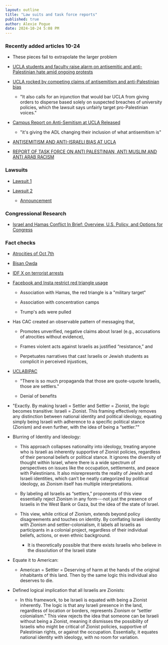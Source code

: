 ```yaml
---
layout: outline
title: "Law suits and task force reports"
published: true
author: Alexie Pogue
date: 2024-10-24 5:08 PM
---
```


### Recently added articles 10-24

- These pieces fail to extrapolate the larger problem

- [UCLA students and faculty raise alarm on antisemitic and anti-Palestinian hate amid ongoing protests](https://www.latimes.com/california/story/2024-10-23/ucla-antisemitism-anti-palestinian-reports)

- [UCLA rocked by competing claims of antisemitism and anti-Palestinian bias](https://www.nbcnews.com/news/us-news/ucla-rocked-competing-claims-antisemitism-anti-palestinian-bias-rcna176886)

	- "It also calls for an injunction that would bar UCLA from giving orders to disperse based solely on suspected breaches of university policies, which the lawsuit says unfairly target pro-Palestinian voices."

- [Campus Report on Anti-Semitism at UCLA Released](https://www.reddit.com/r/ucla/comments/1gafzp8/campus_report_on_antisemitism_at_ucla_released/)

	- "it's giving the ADL changing their inclusion of what antisemitism is"

- [ANTISEMITISM AND ANTI-ISRAELI BIAS AT UCLA](https://antisemitismreport.org/) 

- [REPORT OF TASK FORCE ON ANTI PALESTINIAN, ANTI MUSLIM AND ANTI ARAB RACISM](https://www.dropbox.com/scl/fi/k6qkx97jdfrg61i6vlnxq/CORRECTED-MAY-15-REPORT-OF-TASK-FORCE-ON-ANTI.pdf?rlkey=j82r8gn89i03yclzn6hcxgz3u&e=1&st=6s3n3uvu&dl=0)


### Lawsuits

- [Lawsuit 1](https://becketnewsite.s3.amazonaws.com/20240605222051/Complaint-in-Frankel-v.-Regents-of-UCLA.pdf) 

- [Lawsuit 2](https://www.aclusocal.org/en/news/ucla-suppressed-student-and-faculty-freedom-speech-so-we-sued-them)

	- [Announcement](https://www.instagram.com/p/DBb7iDJy7PT/?hl=en)


### Congressional Research

- [Israel and Hamas Conflict In Brief: Overview, U.S. Policy, and Options for Congress](https://crsreports.congress.gov/product/pdf/R/R47828)

### Fact checks

- [Atrocities of Oct 7th](https://www.factcheck.org/2023/10/what-we-know-about-three-widespread-israel-hamas-war-claims/)

- [Bisan Owda](https://www.thewrap.com/bisan-owda-emmy-israel-gaza-idf-executions-claim/)

- [IDF X on terrorist arrests](https://x.com/AvichayAdraee/status/1847644148355993827)

- [Facebook and Insta restrict red triangle usage](https://www.instagram.com/muslim/p/DA55NaXOU0x/?img_index=1)

	- Association with Hamas, the red triangle is a "military target"

	- Association with concentration camps

	- Trump's ads were pulled 

- Has CAC created an observable pattern of messaging that, 

	- Promotes unverified, negative claims about Israel (e.g., accusations of atrocities without evidence),

	- Frames violent acts against Israelis as justified “resistance,” and

	- Perpetuates narratives that cast Israelis or Jewish students as complicit in perceived injustices,

- [UCLABIPAC](http://127.0.0.1:4000/2024/06/20/Why-do-major-protest-related-incidents-keep-happening-at-UCLA/)

	- "There is so much propaganda that those are quote-uquote Israelis, those are settlers."

	- Denial of benefits

- "Exactly. By making Israeli = Settler and Settler = Zionist, the logic becomes transitive: Israeli = Zionist. This framing effectively removes any distinction between national identity and political ideology, equating simply being Israeli with adherence to a specific political stance (Zionism) and even further, with the idea of being a “settler.”"

- Blurring of Identity and Ideology:

	- This approach collapses nationality into ideology, treating anyone who is Israeli as inherently supportive of Zionist policies, regardless of their personal beliefs or political stance. It ignores the diversity of thought within Israel, where there is a wide spectrum of perspectives on issues like the occupation, settlements, and peace with Palestinians. It also misrepresents the reality of Jewish and Israeli identities, which can’t be neatly categorized by political ideology, as Zionism itself has multiple interpretations.

	- By labeling all Israelis as “settlers,” proponents of this view essentially reject Zionism in any form---not just the presence of Israelis in the West Bank or Gaza, but the idea of the state of Israel.

	- This view, while critical of Zionism, extends beyond policy disagreements and touches on identity. By conflating Israeli identity with Zionism and settler-colonialism, it labels all Israelis as participants in a colonial project, regardless of their individual beliefs, actions, or even ethnic background.

		- It is theoretically possible that there exists Israelis who believe in the dissolution of the Israeli state 

- Equate it to American:

	- American = Settler = Deserving of harm at the hands of the original inhabitants of this land. Then by the same logic this individual also deserves to die. 

- Defined logical implication that all Israelis are Zionists:

	- In this framework, to be Israeli is equated with being a Zionist inherently. The logic is that any Israeli presence in the land, regardless of location or borders, represents Zionism or “settler colonialism.” This view rejects the idea that someone can be Israeli without being a Zionist, meaning it dismisses the possibility of Israelis who might be critical of Zionist policies, supportive of Palestinian rights, or against the occupation. Essentially, it equates national identity with ideology, with no room for variation.
